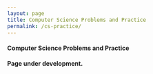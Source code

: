 ```yaml
---
layout: page
title: Computer Science Problems and Practice
permalink: /cs-practice/
---
```


#### <span class="icon-file-binary"></span> Computer Science Problems and Practice

**Page under development.**